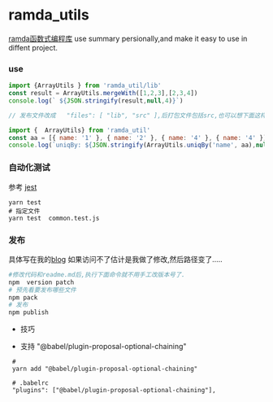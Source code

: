 # ramda_utils
[ramda函数式编程库](https://adispring.coding.me/2017/10/21/What-Function-Should-I-Use/) use summary persionally,and make it easy to use in diffent project.


### use
``` js
import {ArrayUtils } from 'ramda_util/lib'
const result = ArrayUtils.mergeWith([1,2,3],[2,3,4])
console.log(` ${JSON.stringify(result,null,4)}`)

// 发布文件改成   "files": [ "lib", "src" ],后打包文件包括src,也可以想下面这样引用了.

import {  ArrayUtils} from 'ramda_util'
const aa = [{ name: '1' }, { name: '2' }, { name: '4' }, { name: '4' }]
console.log(`uniqBy: ${JSON.stringify(ArrayUtils.uniqBy('name', aa),null,4)}`)

```
### 自动化测试 
参考 [jest][jesto]
```
yarn test
# 指定文件
yarn test  common.test.js
```
### 发布 
具体写在我的[blog][npmPub] 如果访问不了估计是我做了修改,然后路径变了.....
```bash
#修改代码和readme.md后,执行下面命令就不用手工改版本号了.
npm  version patch
# 预先看要发布哪些文件
npm pack
# 发布
npm publish
```

- 技巧

[jesto]:https://jestjs.io/docs/zh-Hans/24.6/getting-started
[npmPub]:https://www.jingzy.top/2019/07/15/npm_publish/

- 支持 "@babel/plugin-proposal-optional-chaining"
 ```
  # 
  yarn add "@babel/plugin-proposal-optional-chaining"

  # .babelrc       
  "plugins": ["@babel/plugin-proposal-optional-chaining"],

 ```

